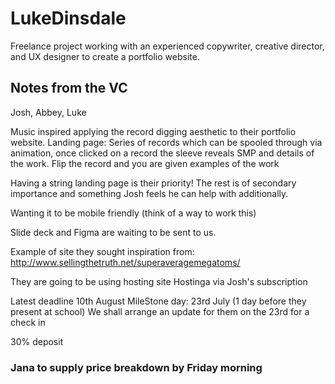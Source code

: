 # LukeDinsdale
Freelance project working with an experienced copywriter, creative director, and UX designer to create a portfolio website.

## Notes from the VC

Josh, Abbey, Luke 

Music inspired applying the record digging aesthetic to their portfolio website.
Landing page: Series of records which can be spooled through via animation, once clicked on a record the sleeve reveals SMP and details of the work. Flip the record and you are given examples of the work 

Having a string landing page is their priority! The rest is of secondary importance and something Josh feels he can help with additionally.

Wanting it to be mobile friendly (think of a way to work this)

Slide deck and Figma are waiting to be sent to us. 

Example of site they sought inspiration from: http://www.sellingthetruth.net/superaveragemegatoms/

They are going to be using hosting site Hostinga via Josh's subscription

Latest deadline 10th August
MileStone day: 23rd July (1 day before they present at school) We shall arrange an update for them on the 23rd for a check in

30% deposit

### Jana to supply price breakdown by Friday morning
